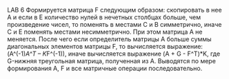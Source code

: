 LAB 6
Формируется матрица F следующим образом: скопировать в нее А и если в Е количество нулей
в нечетных столбцах больше, чем произведение чисел, то поменять в местами С и В симметрично,
иначе С и Е поменять местами несимметрично. При этом матрица А не меняется.
После чего если определитель матрицы А больше суммы диагональных элементов матрицы F,
то вычисляется выражение: (A^(-1)*A^T – K*F^(-1)), иначе вычисляется выражение (A + G - F^T)*K,
где G-нижняя треугольная матрица, полученная из А. Выводятся по мере формирования А,
F и все матричные операции последовательно.
